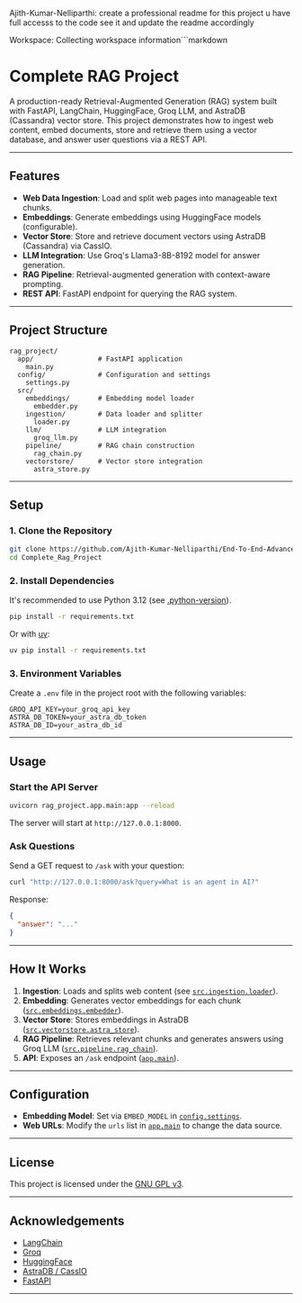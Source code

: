 Ajith-Kumar-Nelliparthi: create a professional readme for this project u have full accesss to the code see it and update the readme accordingly

Workspace: Collecting workspace information```markdown
# Complete RAG Project

A production-ready Retrieval-Augmented Generation (RAG) system built with FastAPI, LangChain, HuggingFace, Groq LLM, and AstraDB (Cassandra) vector store. This project demonstrates how to ingest web content, embed documents, store and retrieve them using a vector database, and answer user questions via a REST API.

---

## Features

- **Web Data Ingestion**: Load and split web pages into manageable text chunks.
- **Embeddings**: Generate embeddings using HuggingFace models (configurable).
- **Vector Store**: Store and retrieve document vectors using AstraDB (Cassandra) via CassIO.
- **LLM Integration**: Use Groq's Llama3-8B-8192 model for answer generation.
- **RAG Pipeline**: Retrieval-augmented generation with context-aware prompting.
- **REST API**: FastAPI endpoint for querying the RAG system.

---

## Project Structure

```
rag_project/
  app/                # FastAPI application
    main.py
  config/             # Configuration and settings
    settings.py
  src/
    embeddings/       # Embedding model loader
      embedder.py
    ingestion/        # Data loader and splitter
      loader.py
    llm/              # LLM integration
      groq_llm.py
    pipeline/         # RAG chain construction
      rag_chain.py
    vectorstore/      # Vector store integration
      astra_store.py
```

---

## Setup

### 1. Clone the Repository

```sh
git clone https://github.com/Ajith-Kumar-Nelliparthi/End-To-End-Advanced-RAG-Project-using-Open-Source-LLM-Models-And-Groq-Inferencing-engine.git
cd Complete_Rag_Project
```

### 2. Install Dependencies

It's recommended to use Python 3.12 (see [.python-version](.python-version)).

```sh
pip install -r requirements.txt
```

Or with [uv](https://github.com/astral-sh/uv):

```sh
uv pip install -r requirements.txt
```

### 3. Environment Variables

Create a `.env` file in the project root with the following variables:

```env
GROQ_API_KEY=your_groq_api_key
ASTRA_DB_TOKEN=your_astra_db_token
ASTRA_DB_ID=your_astra_db_id
```

---

## Usage

### Start the API Server

```sh
uvicorn rag_project.app.main:app --reload
```

The server will start at `http://127.0.0.1:8000`.

### Ask Questions

Send a GET request to `/ask` with your question:

```sh
curl "http://127.0.0.1:8000/ask?query=What is an agent in AI?"
```

Response:
```json
{
  "answer": "..."
}
```

---

## How It Works

1. **Ingestion**: Loads and splits web content (see [`src.ingestion.loader`](rag_project/src/ingestion/loader.py)).
2. **Embedding**: Generates vector embeddings for each chunk ([`src.embeddings.embedder`](rag_project/src/embeddings/embedder.py)).
3. **Vector Store**: Stores embeddings in AstraDB ([`src.vectorstore.astra_store`](rag_project/src/vectorstore/astra_store.py)).
4. **RAG Pipeline**: Retrieves relevant chunks and generates answers using Groq LLM ([`src.pipeline.rag_chain`](rag_project/src/pipeline/rag_chain.py)).
5. **API**: Exposes an `/ask` endpoint ([`app.main`](rag_project/app/main.py)).

---

## Configuration

- **Embedding Model**: Set via `EMBED_MODEL` in [`config.settings`](rag_project/config/settings.py).
- **Web URLs**: Modify the `urls` list in [`app.main`](rag_project/app/main.py) to change the data source.

---

## License

This project is licensed under the [GNU GPL v3](LICENSE).

---

## Acknowledgements

- [LangChain](https://github.com/langchain-ai/langchain)
- [Groq](https://groq.com/)
- [HuggingFace](https://huggingface.co/)
- [AstraDB / CassIO](https://cassio.org/)
- [FastAPI](https://fastapi.tiangolo.com/)

---
```